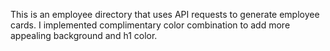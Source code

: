 This is an employee directory that uses API requests to generate employee cards.
I implemented complimentary color combination to add more appealing background and h1 color.